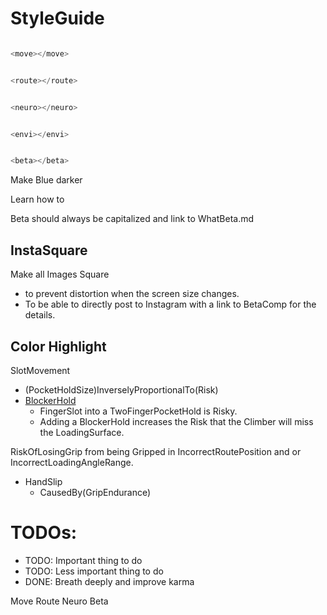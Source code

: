 

# StyleGuide

``` js

<move></move>

```

``` js

<route></route>

```

``` js

<neuro></neuro>

```

``` js

<envi></envi>

```

``` js

<beta></beta>

```

<move>Make Blue darker</move>

Learn how to 

<beta>Beta</beta> should always be capitalized and link to WhatBeta.md

## InstaSquare

Make all Images Square 
- to prevent distortion when the screen size changes.
- To be able to directly post to Instagram with a link to BetaComp for the details. 


## Color Highlight



<o>SlotMovement</o>
- (PocketHoldSize)InverselyProportionalTo(Risk)
- [<move>BlockerHold</move>]()
    - FingerSlot into a TwoFingerPocketHold is Risky.
    - Adding a BlockerHold increases the Risk that the Climber will miss the LoadingSurface.

RiskOfLosingGrip from being Gripped in IncorrectRoutePosition and or IncorrectLoadingAngleRange.
- HandSlip
    - CausedBy(GripEndurance)



# TODOs:

- <r>TODO:</r> Important thing to do
- <o>TODO:</o> Less important thing to do
- <g>DONE:</g> Breath deeply and improve karma


<move>Move</move>
 <route>Route</route> 
<neuro>Neuro</neuro>
<beta>Beta</beta>
